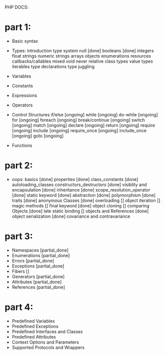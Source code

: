 PHP DOCS:

# part 1:
- Basic syntax

- Types:
introduction
type system
null [done]
booleans [done]
integers
float
strings
numeric strings
arrays
objects
enumerations
resources
callbacks/callables
mixed
void
never
relative class types
value types
iterables
type declarations
type juggling

- Variables
- Constants
- Expressions
- Operators

- Control Structures
if/else [ongoing]
while [ongoing]
do-while [ongoing]
for [ongoing]
foreach [ongoing]
break/continue [ongoing]
switch [ongoing]
match [ongoing]
declare [ongoing]
return [ongoing]
require [ongoing]
include [ongoing]
require_once [ongoing]
include_once [ongoing]
goto [ongoing]

- Functions

# part 2:
- oops:
basics [done]
properties [done]
class_constants [done]
autoloading_classes
constructors_destructors [done]
visiblity and encapsulation [done]
inheritance [done]
scope_resolution_operator [done]
static keyword [done]
abstraction [done]
polymorphism [done]
traits [done]
anonymous Classes [done]
overloading []
object iteration []
magic methods []
final keyword [done]
object cloning []
comparing Objects [done]
late static binding []
objects and References [done]
object serialization [done]
covariance and contravariance

# part 3:
- Namespaces [partial_done]
- Enumerations [partial_done]
- Errors [partial_done]
- Exceptions [partial_done]
- Fibers []
- Generators [partial_done]
- Attributes [partial_done]
- References [partial_done]

# part 4:
- Predefined Variables
- Predefined Exceptions
- Predefined Interfaces and Classes
- Predefined Attributes
- Context Options and Parameters
- Supported Protocols and Wrappers
